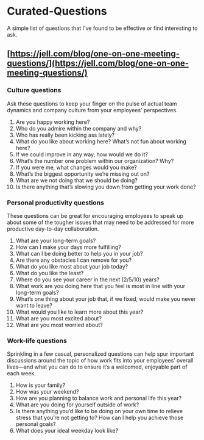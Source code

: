 # Curated-Questions

A simple list of questions that I've found to be effective or find interesting to ask.

## [https://jell.com/blog/one-on-one-meeting-questions/](https://jell.com/blog/one-on-one-meeting-questions/)

### Culture questions

Ask these questions to keep your finger on the pulse of actual team dynamics and company culture from your employees’ perspectives.

1. Are you happy working here?
2. Who do you admire within the company and why?
3. Who has really been kicking ass lately?
4. What do you like about working here? What’s not fun about working here?
5. If we could improve in any way, how would we do it?
6. What’s the number one problem within our organization? Why?
7. If you were me, what changes would you make?
8. What’s the biggest opportunity we’re missing out on?
9. What are we not doing that we should be doing?
10. Is there anything that’s slowing you down from getting your work done?

### Personal productivity questions

These questions can be great for encouraging employees to speak up about some of the tougher issues that may need to be addressed for more productive day-to-day collaboration.

1. What are your long-term goals?
2. How can I make your days more fulfilling?
3. What can I be doing better to help you in your job?
4. Are there any obstacles I can remove for you?
5. What do you like most about your job today?
6. What do you like the least?
7. Where do you see your career in the next \(2/5/10\) years?
8. What work are you doing here that you feel is most in line with your long-term goals?
9. What’s one thing about your job that, if we fixed, would make you never want to leave?
10. What would you like to learn more about this year?
11. What are you most excited about?
12. What are you most worried about?

### Work-life questions

Sprinkling in a few casual, personalized questions can help spur important discussions around the topic of how work fits into your employees’ overall lives—and what you can do to ensure it’s a welcomed, enjoyable part of each week.

1. How is your family?
2. How was your weekend?
3. How are you planning to balance work and personal life this year?
4. What are you doing for yourself outside of work?
5. Is there anything you’d like to be doing on your own time to relieve stress that you’re not getting to? How can I help you achieve those personal goals?
6. What does your ideal weekday look like?

